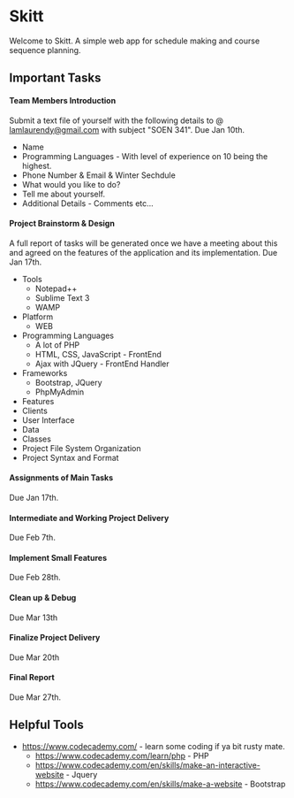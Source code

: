 # Skitt
Welcome to Skitt. A simple web app for schedule making and course sequence planning.

## Important Tasks

#### Team Members Introduction
Submit a text file of yourself with the following details to @ lamlaurendy@gmail.com with subject "SOEN 341". Due Jan 10th.
  + Name
  + Programming Languages - With level of experience on 10 being the highest.
  + Phone Number & Email & Winter Sechdule
  + What would you like to do?
  + Tell me about yourself.
  + Additional Details - Comments etc...
  
#### Project Brainstorm & Design
A full report of tasks will be generated once we have a meeting about this and agreed on the features of the application and its implementation. Due Jan 17th.
  + Tools
    - Notepad++
    - Sublime Text 3
    - WAMP
  + Platform
    - WEB
  + Programming Languages
    - A lot of PHP
    - HTML, CSS, JavaScript - FrontEnd
    - Ajax with JQuery - FrontEnd Handler
  + Frameworks
    - Bootstrap, JQuery
    - PhpMyAdmin
  + Features
  + Clients
  + User Interface
  + Data
  + Classes
  + Project File System Organization
  + Project Syntax and Format
  
#### Assignments of Main Tasks
Due Jan 17th.

#### Intermediate and Working Project Delivery
Due Feb 7th.

#### Implement Small Features
Due Feb 28th.

#### Clean up & Debug
Due Mar 13th

#### Finalize Project Delivery
Due Mar 20th

#### Final Report
Due Mar 27th.

## Helpful Tools
  + https://www.codecademy.com/ - learn some coding if ya bit rusty mate.
    - https://www.codecademy.com/learn/php - PHP
    - https://www.codecademy.com/en/skills/make-an-interactive-website - Jquery
    - https://www.codecademy.com/en/skills/make-a-website - Bootstrap
